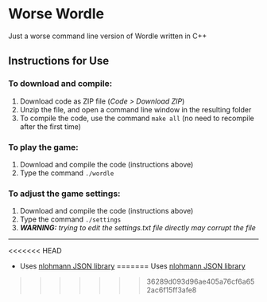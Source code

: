 # Worse Wordle

Just a worse command line version of Wordle written in C++

## Instructions for Use

### To download and compile:
1. Download code as ZIP file (*Code > Download ZIP*)
2. Unzip the file, and open a command line window in the resulting folder
3. To compile the code, use the command `make all` (no need to recompile after the first time)

### To play the game:
1. Download and compile the code (instructions above)
2. Type the command `./wordle`

### To adjust the game settings:
1. Download and compile the code (instructions above)
2. Type the command `./settings`
3. *__WARNING:__ trying to edit the settings.txt file directly may corrupt the file*

---

<<<<<<< HEAD
- Uses [nlohmann JSON library](https://github.com/nlohmann/json)
=======
Uses [nlohmann JSON library](https://github.com/nlohmann/json)
>>>>>>> 36289d093d96ae405a76cf6a652ac6f15ff3afe8
